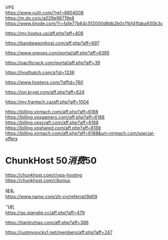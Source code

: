 VPS  
https://www.vultr.com/?ref=6804008  
https://m.do.co/c/a029e98719e8   
https://www.linode.com/?r=fa1e77b64c5f2000d8db2b0cf1b141faba930b3c   

https://my.hostus.us/aff.php?aff=408

https://bandwagonhost.com/aff.php?aff=697

https://www.onevps.com/portal/aff.php?aff=6385

https://pacificrack.com/portal/aff.php?aff=39

https://hosthatch.com/a?id=1336

https://www.hostens.com/?affid=760

https://ion.krypt.com/aff.php?aff=624

https://my.frantech.ca/aff.php?aff=1004

https://billing.virmach.com/aff.php?aff=6188   
https://billing.vpsgamers.com/aff.php?aff=6188   
https://billing.vpscraft.com/aff.php?aff=6188   
https://billing.vpshared.com/aff.php?aff=6188   
https://billing.virmach.com/aff.php?aff=6188&url=virmach.com/special-offers   

# ChunkHost $50 消费$50
https://chunkhost.com/r/vps-hosting   
https://chunkhost.com/r/bonus  

域名  
https://www.name.com/zh-cn/referral/9d09

飞机   
https://go.qianglie.cc/aff.php?aff=479

https://tianlinzhao.com/aff.php?aff=386

https://justmysocks1.net/members/aff.php?aff=247
